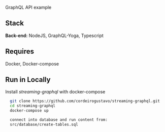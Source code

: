 GraphQL API example

## Stack
**Back-end:** NodeJS, GraphQL-Yoga, Typescript

## Requires
Docker, Docker-compose

## Run in Locally
Install *streaming-graphql* with docker-compose

```bash
  git clone https://github.com/cordeirogustavo/streaming-graphql.git
  cd streaming-graphql
  docker-compose up
```
    
```bash
  connect into database and run content from:
  src/database/create-tables.sql
```
